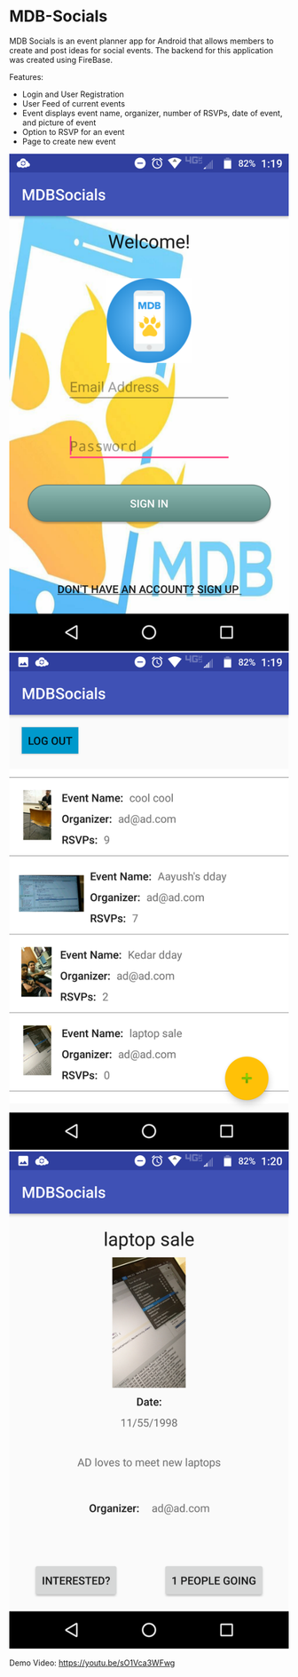 # MDB-Socials

MDB Socials is an event planner app for Android that allows	members	to	create and post ideas for social events. The backend for this application was created using FireBase.

Features:  
- Login and User Registration  
- User Feed of current events  
- Event displays event name, organizer, number of RSVPs, date of event, and picture of event  
- Option to RSVP for an event  
- Page to create new event  

![Alt text](/Screenshot_20170326-131906.png?raw=true "Screenshot 1")
![Alt text](/Screenshot_20170326-131947.png?raw=true "Screenshot 2")
![Alt text](/Screenshot_20170326-132015.png?raw=true "Screenshot 3")

Demo Video:
https://youtu.be/sO1Vca3WFwg



